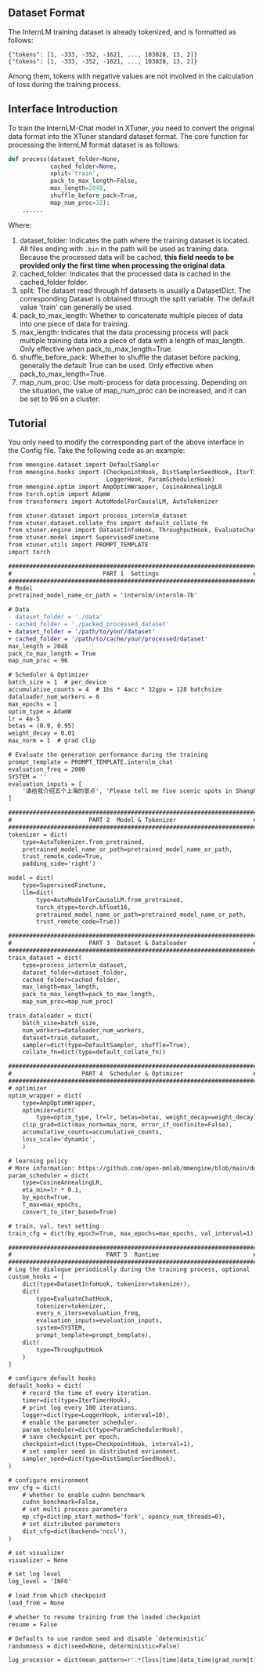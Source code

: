 ## Dataset Format

The InternLM training dataset is already tokenized, and is formatted as follows:

```
{"tokens": [1, -333, -352, -1621, ..., 103028, 13, 2]}
{"tokens": [1, -333, -352, -1621, ..., 103028, 13, 2]}
```

Among them, tokens with negative values are not involved in the calculation of loss during the training process.

## Interface Introduction

To train the InternLM-Chat model in XTuner, you need to convert the original data format into the XTuner standard dataset format. The core function for processing the InternLM format dataset is as follows:

```python
def process(dataset_folder=None,
            cached_folder=None,
            split='train',
            pack_to_max_length=False,
            max_length=2048,
            shuffle_before_pack=True,
            map_num_proc=32):
    ......
```

Where:

1. dataset_folder: Indicates the path where the training dataset is located. All files ending with `.bin` in the path will be used as training data. Because the processed data will be cached, **this field needs to be provided only the first time when processing the original data**.
2. cached_folder: Indicates that the processed data is cached in the cached_folder folder.
3. split: The dataset read through hf datasets is usually a DatasetDict. The corresponding Dataset is obtained through the split variable. The default value 'train' can generally be used.
4. pack_to_max_length: Whether to concatenate multiple pieces of data into one piece of data for training.
5. max_length: Indicates that the data processing process will pack multiple training data into a piece of data with a length of max_length. Only effective when pack_to_max_length=True.
6. shuffle_before_pack: Whether to shuffle the dataset before packing, generally the default True can be used. Only effective when pack_to_max_length=True.
7. map_num_proc: Use multi-process for data processing. Depending on the situation, the value of map_num_proc can be increased, and it can be set to 96 on a cluster.

## Tutorial

You only need to modify the corresponding part of the above interface in the Config file. Take the following code as an example:

```diff
from mmengine.dataset import DefaultSampler
from mmengine.hooks import (CheckpointHook, DistSamplerSeedHook, IterTimerHook,
                            LoggerHook, ParamSchedulerHook)
from mmengine.optim import AmpOptimWrapper, CosineAnnealingLR
from torch.optim import AdamW
from transformers import AutoModelForCausalLM, AutoTokenizer

from xtuner.dataset import process_internlm_dataset
from xtuner.dataset.collate_fns import default_collate_fn
from xtuner.engine import DatasetInfoHook, ThroughputHook, EvaluateChatHook
from xtuner.model import SupervisedFinetune
from xtuner.utils import PROMPT_TEMPLATE
import torch

#######################################################################
#                          PART 1  Settings                           #
#######################################################################
# Model
pretrained_model_name_or_path = 'internlm/internlm-7b'

# Data
- dataset_folder = './data'
- cached_folder = './packed_processed_dataset'
+ dataset_folder = '/path/to/your/dataset'
+ cached_folder = '/path/to/cache/your/processed/dataset'
max_length = 2048
pack_to_max_length = True
map_num_proc = 96

# Scheduler & Optimizer
batch_size = 1  # per_device
accumulative_counts = 4  # 1bs * 4acc * 32gpu = 128 batchsize
dataloader_num_workers = 0
max_epochs = 1
optim_type = AdamW
lr = 4e-5
betas = (0.9, 0.95)
weight_decay = 0.01
max_norm = 1  # grad clip

# Evaluate the generation performance during the training
prompt_template = PROMPT_TEMPLATE.internlm_chat
evaluation_freq = 2000
SYSTEM = ''
evaluation_inputs = [
    '请给我介绍五个上海的景点', 'Please tell me five scenic spots in Shanghai'
]

#######################################################################
#                      PART 2  Model & Tokenizer                      #q
#######################################################################
tokenizer = dict(
    type=AutoTokenizer.from_pretrained,
    pretrained_model_name_or_path=pretrained_model_name_or_path,
    trust_remote_code=True,
    padding_side='right')

model = dict(
    type=SupervisedFinetune,
    llm=dict(
        type=AutoModelForCausalLM.from_pretrained,
        torch_dtype=torch.bfloat16,
        pretrained_model_name_or_path=pretrained_model_name_or_path,
        trust_remote_code=True))

#######################################################################
#                      PART 3  Dataset & Dataloader                   #
#######################################################################
train_dataset = dict(
    type=process_internlm_dataset,
    dataset_folder=dataset_folder,
    cached_folder=cached_folder,
    max_length=max_length,
    pack_to_max_length=pack_to_max_length,
    map_num_proc=map_num_proc)

train_dataloader = dict(
    batch_size=batch_size,
    num_workers=dataloader_num_workers,
    dataset=train_dataset,
    sampler=dict(type=DefaultSampler, shuffle=True),
    collate_fn=dict(type=default_collate_fn))

#######################################################################
#                    PART 4  Scheduler & Optimizer                    #
#######################################################################
# optimizer
optim_wrapper = dict(
    type=AmpOptimWrapper,
    optimizer=dict(
        type=optim_type, lr=lr, betas=betas, weight_decay=weight_decay),
    clip_grad=dict(max_norm=max_norm, error_if_nonfinite=False),
    accumulative_counts=accumulative_counts,
    loss_scale='dynamic',
    )

# learning policy
# More information: https://github.com/open-mmlab/mmengine/blob/main/docs/en/tutorials/param_scheduler.md  # noqa: E501
param_scheduler = dict(
    type=CosineAnnealingLR,
    eta_min=lr * 0.1,
    by_epoch=True,
    T_max=max_epochs,
    convert_to_iter_based=True)

# train, val, test setting
train_cfg = dict(by_epoch=True, max_epochs=max_epochs, val_interval=1)

#######################################################################
#                           PART 5  Runtime                           #
#######################################################################
# Log the dialogue periodically during the training process, optional
custom_hooks = [
    dict(type=DatasetInfoHook, tokenizer=tokenizer),
    dict(
        type=EvaluateChatHook,
        tokenizer=tokenizer,
        every_n_iters=evaluation_freq,
        evaluation_inputs=evaluation_inputs,
        system=SYSTEM,
        prompt_template=prompt_template),
    dict(
        type=ThroughputHook
    )
]

# configure default hooks
default_hooks = dict(
    # record the time of every iteration.
    timer=dict(type=IterTimerHook),
    # print log every 100 iterations.
    logger=dict(type=LoggerHook, interval=10),
    # enable the parameter scheduler.
    param_scheduler=dict(type=ParamSchedulerHook),
    # save checkpoint per epoch.
    checkpoint=dict(type=CheckpointHook, interval=1),
    # set sampler seed in distributed evrionment.
    sampler_seed=dict(type=DistSamplerSeedHook),
)

# configure environment
env_cfg = dict(
    # whether to enable cudnn benchmark
    cudnn_benchmark=False,
    # set multi process parameters
    mp_cfg=dict(mp_start_method='fork', opencv_num_threads=0),
    # set distributed parameters
    dist_cfg=dict(backend='nccl'),
)

# set visualizer
visualizer = None

# set log level
log_level = 'INFO'

# load from which checkpoint
load_from = None

# whether to resume training from the loaded checkpoint
resume = False

# Defaults to use random seed and disable `deterministic`
randomness = dict(seed=None, deterministic=False)

log_processor = dict(mean_pattern=r'.*(loss|time|data_time|grad_norm|tflops).*')
```
